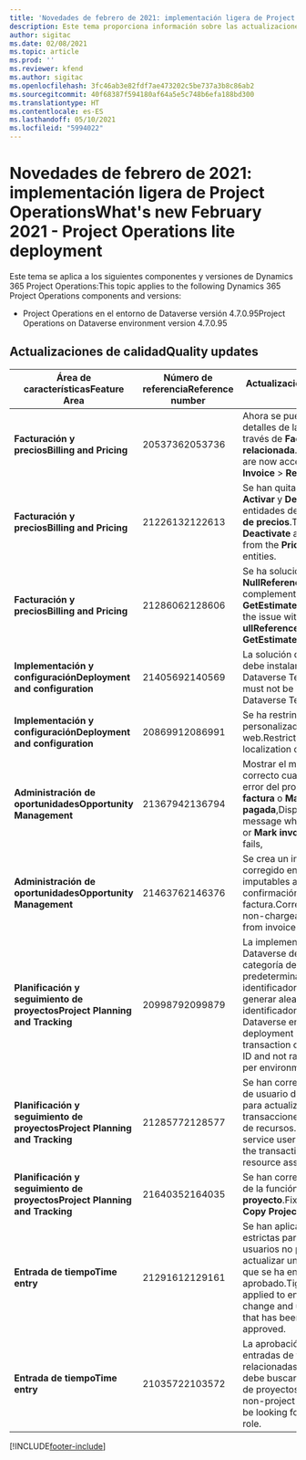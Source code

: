 ```yaml
---
title: 'Novedades de febrero de 2021: implementación ligera de Project Operations'
description: Este tema proporciona información sobre las actualizaciones de calidad disponibles en la versión de febrero de 2021 de la implementación ligera de Project Operations.
author: sigitac
ms.date: 02/08/2021
ms.topic: article
ms.prod: ''
ms.reviewer: kfend
ms.author: sigitac
ms.openlocfilehash: 3fc46ab3e82fdf7ae473202c5be737a3b8c86ab2
ms.sourcegitcommit: 40f68387f594180af64a5e5c748b6efa188bd300
ms.translationtype: HT
ms.contentlocale: es-ES
ms.lasthandoff: 05/10/2021
ms.locfileid: "5994022"
---
```

# <a name="whats-new-february-2021---project-operations-lite-deployment"></a><span data-ttu-id="cc66b-103">Novedades de febrero de 2021: implementación ligera de Project Operations</span><span class="sxs-lookup"><span data-stu-id="cc66b-103">What's new February 2021 - Project Operations lite deployment</span></span>

<span data-ttu-id="cc66b-104">Este tema se aplica a los siguientes componentes y versiones de Dynamics 365 Project Operations:</span><span class="sxs-lookup"><span data-stu-id="cc66b-104">This topic applies to the following Dynamics 365 Project Operations components and versions:</span></span>

  - <span data-ttu-id="cc66b-105">Project Operations en el entorno de Dataverse versión 4.7.0.95</span><span class="sxs-lookup"><span data-stu-id="cc66b-105">Project Operations on Dataverse environment version 4.7.0.95</span></span>

## <a name="quality-updates"></a><span data-ttu-id="cc66b-106">Actualizaciones de calidad</span><span class="sxs-lookup"><span data-stu-id="cc66b-106">Quality updates</span></span>

| <span data-ttu-id="cc66b-107">**Área de características**</span><span class="sxs-lookup"><span data-stu-id="cc66b-107">**Feature Area**</span></span> | <span data-ttu-id="cc66b-108">**Número de referencia**</span><span class="sxs-lookup"><span data-stu-id="cc66b-108">**Reference number**</span></span> | <span data-ttu-id="cc66b-109">**Actualización de calidad**</span><span class="sxs-lookup"><span data-stu-id="cc66b-109">**Quality update**</span></span> |
| --- | --- | --- |
| <span data-ttu-id="cc66b-110">**Facturación y precios**</span><span class="sxs-lookup"><span data-stu-id="cc66b-110">**Billing and Pricing**</span></span> | <span data-ttu-id="cc66b-111">2053736</span><span class="sxs-lookup"><span data-stu-id="cc66b-111">2053736</span></span> | <span data-ttu-id="cc66b-112">Ahora se puede acceder a los detalles de la línea de factura a través de **Factura** > **Información relacionada**.</span><span class="sxs-lookup"><span data-stu-id="cc66b-112">Invoice line details are now accessible by going to **Invoice** > **Related information**.</span></span> |
| <span data-ttu-id="cc66b-113">**Facturación y precios**</span><span class="sxs-lookup"><span data-stu-id="cc66b-113">**Billing and Pricing**</span></span> | <span data-ttu-id="cc66b-114">2122613</span><span class="sxs-lookup"><span data-stu-id="cc66b-114">2122613</span></span> | <span data-ttu-id="cc66b-115">Se han quitado las acciones **Activar** y **Desactivar** de las entidades de asociación de **Lista de precios**.</span><span class="sxs-lookup"><span data-stu-id="cc66b-115">The **Activate** and **Deactivate** actions were removed from the **Price List** association entities.</span></span> |
| <span data-ttu-id="cc66b-116">**Facturación y precios**</span><span class="sxs-lookup"><span data-stu-id="cc66b-116">**Billing and Pricing**</span></span> | <span data-ttu-id="cc66b-117">2128606</span><span class="sxs-lookup"><span data-stu-id="cc66b-117">2128606</span></span> | <span data-ttu-id="cc66b-118">Se ha solucionado el problema de **NullReferenceException** en el complemento **GetEstimatesForProject**.</span><span class="sxs-lookup"><span data-stu-id="cc66b-118">Resolved the issue with **ullReferenceException** in the **GetEstimatesForProject** plug-in.</span></span> |
| <span data-ttu-id="cc66b-119">**Implementación y configuración**</span><span class="sxs-lookup"><span data-stu-id="cc66b-119">**Deployment and configuration**</span></span> | <span data-ttu-id="cc66b-120">2140569</span><span class="sxs-lookup"><span data-stu-id="cc66b-120">2140569</span></span> | <span data-ttu-id="cc66b-121">La solución del proyecto no se debe instalar en los entornos de Dataverse Teams.</span><span class="sxs-lookup"><span data-stu-id="cc66b-121">Project solution must not be installed in the Dataverse Teams environments.</span></span> |
| <span data-ttu-id="cc66b-122">**Implementación y configuración**</span><span class="sxs-lookup"><span data-stu-id="cc66b-122">**Deployment and configuration**</span></span> | <span data-ttu-id="cc66b-123">2086991</span><span class="sxs-lookup"><span data-stu-id="cc66b-123">2086991</span></span> | <span data-ttu-id="cc66b-124">Se ha restringido la localización personalizada de recursos web.</span><span class="sxs-lookup"><span data-stu-id="cc66b-124">Restricted customizing localization of web resources.</span></span> |
| <span data-ttu-id="cc66b-125">**Administración de oportunidades**</span><span class="sxs-lookup"><span data-stu-id="cc66b-125">**Opportunity Management**</span></span> | <span data-ttu-id="cc66b-126">2136794</span><span class="sxs-lookup"><span data-stu-id="cc66b-126">2136794</span></span> | <span data-ttu-id="cc66b-127">Mostrar el mensaje de error correcto cuando se produce un error del proceso **Confirmar factura** o **Marcar factura como pagada**,</span><span class="sxs-lookup"><span data-stu-id="cc66b-127">Display correct error message when **Confirm invoice** or **Mark invoice as paid** process fails,</span></span> |
| <span data-ttu-id="cc66b-128">**Administración de oportunidades**</span><span class="sxs-lookup"><span data-stu-id="cc66b-128">**Opportunity Management**</span></span> | <span data-ttu-id="cc66b-129">2146376</span><span class="sxs-lookup"><span data-stu-id="cc66b-129">2146376</span></span> | <span data-ttu-id="cc66b-130">Se crea un importe de impuestos corregido en los datos reales no imputables a partir de la confirmación de la factura.</span><span class="sxs-lookup"><span data-stu-id="cc66b-130">Corrected tax amount in a non-chargeable actual is created from invoice confirmation.</span></span> |
| <span data-ttu-id="cc66b-131">**Planificación y seguimiento de proyectos**</span><span class="sxs-lookup"><span data-stu-id="cc66b-131">**Project Planning and Tracking**</span></span> | <span data-ttu-id="cc66b-132">2099879</span><span class="sxs-lookup"><span data-stu-id="cc66b-132">2099879</span></span> | <span data-ttu-id="cc66b-133">La implementación del entorno de Dataverse debe crear una categoría de transacción predeterminada con un identificador estático y no generar aleatoriamente un identificador por entorno.</span><span class="sxs-lookup"><span data-stu-id="cc66b-133">The Dataverse environment deployment must create a default transaction category with a static ID and not randomly generate one per environment.</span></span> |
| <span data-ttu-id="cc66b-134">**Planificación y seguimiento de proyectos**</span><span class="sxs-lookup"><span data-stu-id="cc66b-134">**Project Planning and Tracking**</span></span> | <span data-ttu-id="cc66b-135">2128577</span><span class="sxs-lookup"><span data-stu-id="cc66b-135">2128577</span></span> | <span data-ttu-id="cc66b-136">Se han corregido los privilegios de usuario de Project Service para actualizar la categoría de transacciones en una asignación de recursos.</span><span class="sxs-lookup"><span data-stu-id="cc66b-136">Fixed the Project service user privileges to update the transaction category on a resource assignment.</span></span> |
| <span data-ttu-id="cc66b-137">**Planificación y seguimiento de proyectos**</span><span class="sxs-lookup"><span data-stu-id="cc66b-137">**Project Planning and Tracking**</span></span> | <span data-ttu-id="cc66b-138">2164035</span><span class="sxs-lookup"><span data-stu-id="cc66b-138">2164035</span></span> | <span data-ttu-id="cc66b-139">Se han corregido los problemas de la función **Copiar proyecto**.</span><span class="sxs-lookup"><span data-stu-id="cc66b-139">Fixed issues with the **Copy Project** function.</span></span> |
| <span data-ttu-id="cc66b-140">**Entrada de tiempo**</span><span class="sxs-lookup"><span data-stu-id="cc66b-140">**Time entry**</span></span> | <span data-ttu-id="cc66b-141">2129161</span><span class="sxs-lookup"><span data-stu-id="cc66b-141">2129161</span></span> | <span data-ttu-id="cc66b-142">Se han aplicado restricciones más estrictas para garantizar que los usuarios no puedan cambiar ni actualizar una entrada de tiempo que se ha enviado o aprobado.</span><span class="sxs-lookup"><span data-stu-id="cc66b-142">Tighter restrictions are applied to ensure users can't change and update a time entry that has been submitted or approved.</span></span> |
| <span data-ttu-id="cc66b-143">**Entrada de tiempo**</span><span class="sxs-lookup"><span data-stu-id="cc66b-143">**Time entry**</span></span> | <span data-ttu-id="cc66b-144">2103572</span><span class="sxs-lookup"><span data-stu-id="cc66b-144">2103572</span></span> | <span data-ttu-id="cc66b-145">La aprobación de tiempo para entradas de tiempo no relacionadas con proyectos no debe buscar el rol de aprobador de proyectos.</span><span class="sxs-lookup"><span data-stu-id="cc66b-145">Time approval for non-project time entries must not be looking for project approver role.</span></span> |


[!INCLUDE[footer-include](../../includes/footer-banner.md)]